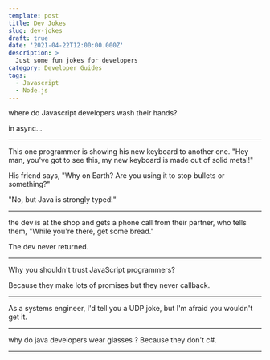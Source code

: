 ```yaml
---
template: post
title: Dev Jokes
slug: dev-jokes
draft: true
date: '2021-04-22T12:00:00.000Z'
description: >
  Just some fun jokes for developers
category: Developer Guides
tags:
  - Javascript
  - Node.js
---
```


where do Javascript developers wash their hands?

in async...

---

This one programmer is showing his new keyboard to another one. "Hey man, you've got to see this, my new keyboard is made out of solid metal!"

His friend says, "Why on Earth? Are you using it to stop bullets or something?"

"No, but Java is strongly typed!"

---

the dev is at the shop and gets a phone call from their partner, who tells them, "While you're there, get some bread."

The dev never returned.

---

Why you shouldn't trust JavaScript programmers?

Because they make lots of promises but they never callback.

---

As a systems engineer, I'd tell you a UDP joke, but I'm afraid you wouldn't get it.

---

why do java developers wear glasses ?
Because they don't c#.

---
